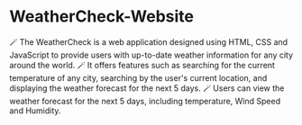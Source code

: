 # WeatherCheck-Website

🪄 The WeatherCheck is a web application designed using HTML, CSS and JavaScript to provide users with up-to-date weather information for any city around the world. 
🪄 It offers features such as searching for the current temperature of any city, searching by the user's current location, and displaying the weather forecast for the next 5 days.
🪄 Users can view the weather forecast for the next 5 days, including temperature, Wind Speed and Humidity.


